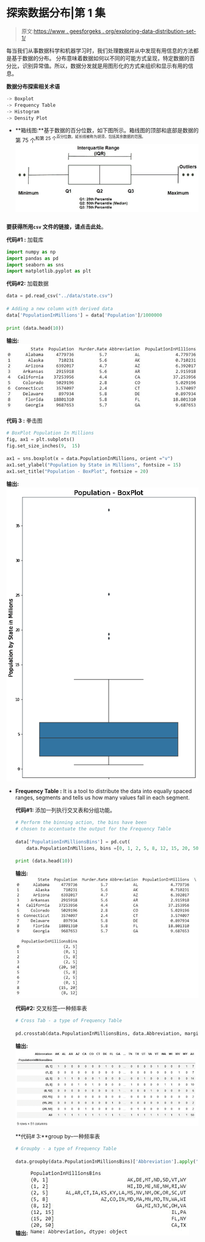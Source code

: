# 探索数据分布|第 1 集

> 原文:[https://www . geesforgeks . org/exploring-data-distribution-set-1/](https://www.geeksforgeeks.org/exploring-data-distribution-set-1/)

每当我们从事数据科学和机器学习时，我们处理数据并从中发现有用信息的方法都是基于数据的分布。
分布意味着数据如何以不同的可能方式呈现，特定数据的百分比，识别异常值。所以，数据分发就是用图形化的方式来组织和显示有用的信息。

**数据分布探索相关术语**

```py
-> Boxplot
-> Frequency Table
-> Histogram 
-> Density Plot

```

*   **箱线图:**基于数据的百分位数，如下图所示。箱线图的顶部和底部是数据的第 75 个<sup>和第 25 个<sup>百分位数。延长线被称为胡须，包括其余数据的范围。
    ![](img/7bbce618940ef42b18897c9a69b358a8.png)</sup></sup>

**要获得所用`csv` 文件的链接，请点击此处**。

**代码#1 :** 加载库

```py
import numpy as np
import pandas as pd
import seaborn as sns
import matplotlib.pyplot as plt
```

**代码#2:** 加载数据

```py
data = pd.read_csv("../data/state.csv")

# Adding a new column with derived data 
data['PopulationInMillions'] = data['Population']/1000000

print (data.head(10))
```

**输出:**
![](img/6d1a0ff98b0c2ee6bece2b40613c56bc.png)

**代码 3 :** 拳击图

```py
# BoxPlot Population In Millions
fig, ax1 = plt.subplots()
fig.set_size_inches(9,  15)

ax1 = sns.boxplot(x = data.PopulationInMillions, orient ="v")
ax1.set_ylabel("Population by State in Millions", fontsize = 15)
ax1.set_title("Population - BoxPlot", fontsize = 20)
```

**输出:**
![](img/f1e4f5c55b39f402aeef61794c0c4164.png)

*   **Frequency Table :** It is a tool to distribute the data into equally spaced ranges, segments and tells us how many values fall in each segment.

    **代码#1:** 添加一列执行交叉表和分组功能。

    ```py
    # Perform the binning action, the bins have been
    # chosen to accentuate the output for the Frequency Table

    data['PopulationInMillionsBins'] = pd.cut(
        data.PopulationInMillions, bins =[0, 1, 2, 5, 8, 12, 15, 20, 50])

    print (data.head(10))
    ```

    **输出:**
    ![](img/3fb57db2ceee0dcf8bdbb7be56215220.png)

    **代码#2:** 交叉标签–一种频率表

    ```py
    # Cross Tab - a type of Frequency Table

    pd.crosstab(data.PopulationInMillionsBins, data.Abbreviation, margins = True)
    ```

    **输出:**
    ![](img/1db43332b374f853f6f09be1cb17c989.png)

    **代码# 3:**group by–一种频率表

    ```py
    # Groupby - a type of Frequency Table

    data.groupby(data.PopulationInMillionsBins)['Abbreviation'].apply(', '.join)
    ```

    **输出:**
    ![](img/f3913603739298943d5dc59c53225dae.png)